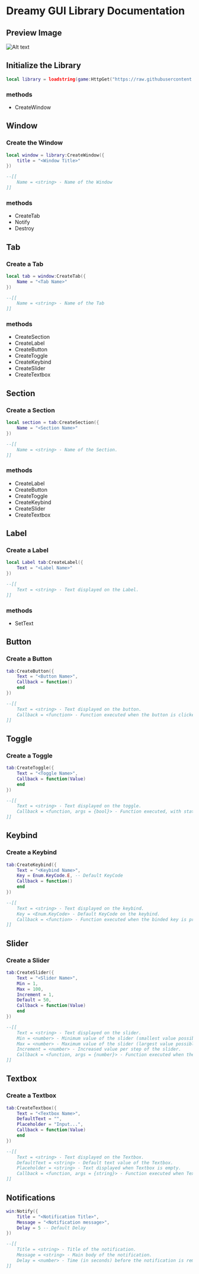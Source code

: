 # Dreamy GUI Library Documentation
## Preview Image
![Alt text](image.png)

## Initialize the Library
```lua
local library = loadstring(game:HttpGet("https://raw.githubusercontent.com/4rmy/GUILib/main/source.lua"))()
```
### methods
- CreateWindow


## Window
### Create the Window
```lua
local window = library:CreateWindow({
    title = "<Window Title>"
})

--[[
    Name = <string> - Name of the Window
]]
```

### methods
- CreateTab
- Notify
- Destroy

## Tab
### Create a Tab
```lua
local tab = window:CreateTab({
    Name = "<Tab Name>"
})

--[[
    Name = <string> - Name of the Tab
]]
```
### methods
- CreateSection
- CreateLabel
- CreateButton
- CreateToggle
- CreateKeybind
- CreateSlider
- CreateTextbox

## Section
### Create a Section
```lua
local section = tab:CreateSection({
    Name = "<Section Name>"
})

--[[
    Name = <string> - Name of the Section.
]]
```
### methods
- CreateLabel
- CreateButton
- CreateToggle
- CreateKeybind
- CreateSlider
- CreateTextbox

## Label
### Create a Label
```lua
local Label tab:CreateLabel({
    Text = "<Label Name>"
})

--[[
    Text = <string> - Text displayed on the Label.
]]
```
### methods
- SetText

## Button
### Create a Button
```lua
tab:CreateButton({
    Text = "<Button Name>",
    Callback = function()
    end
})

--[[
    Text = <string> - Text displayed on the button.
    Callback = <function> - Function executed when the button is clicked.
]]
```
## Toggle
### Create a Toggle
```lua
tab:CreateToggle({
    Text = "<Toggle Name>",
    Callback = function(Value)
    end
})

--[[
    Text = <string> - Text displayed on the toggle.
    Callback = <function, args = {bool}> - Function executed, with status of the toggle when the switch is toggled.
]]
```
## Keybind
### Create a Keybind
```lua
tab:CreateKeybind({
    Text = "<Keybind Name>",
    Key = Enum.KeyCode.E, -- Default KeyCode
    Callback = function()
    end
})

--[[
    Text = <string> - Text displayed on the keybind.
    Key = <Enum.KeyCode> - Default KeyCode on the keybind.
    Callback = <function> - Function executed when the binded key is pressed.
]]
```

## Slider
### Create a Slider
```lua
tab:CreateSlider({
    Text = "<Slider Name>",
    Min = 1,
    Max = 100,
    Increment = 1,
    Default = 50,
    Callback = function(Value)
    end
})

--[[
    Text = <string> - Text displayed on the slider.
    Min = <number> - Minimum value of the slider (smallest value possible).
    Max = <number> - Maximum value of the slider (largest value possible).
    Increment = <number> - Increased value per step of the slider.
    Callback = <function, args = {number}> - Function executed when the slider value is changed.
]]
```
## Textbox
### Create a Textbox
```lua
tab:CreateTextbox({
    Text = "<Textbox Name>",
    DefaultText = "",
    Placeholder = "Input...",
    Callback = function(Value)
    end
})

--[[
    Text = <string> - Text displayed on the Textbox.
    DefaultText = <string> - Default text value of the Textbox.
    Placeholder = <string> - Text displayed when Textbox is empty.
    Callback = <function, args = {string}> - Function executed when Textbox is unfocused (clicked off, or pressed return).
]]
```


## Notifications
```lua
win:Notify({
    Title = "<Notification Title>",
    Message = "<Notification message>",
    Delay = 5 -- Default Delay
})

--[[
    Title = <string> - Title of the notification.
    Message = <string> - Main body of the notification.
    Delay = <number> - Time (in seconds) before the notification is removed.
]]
```

